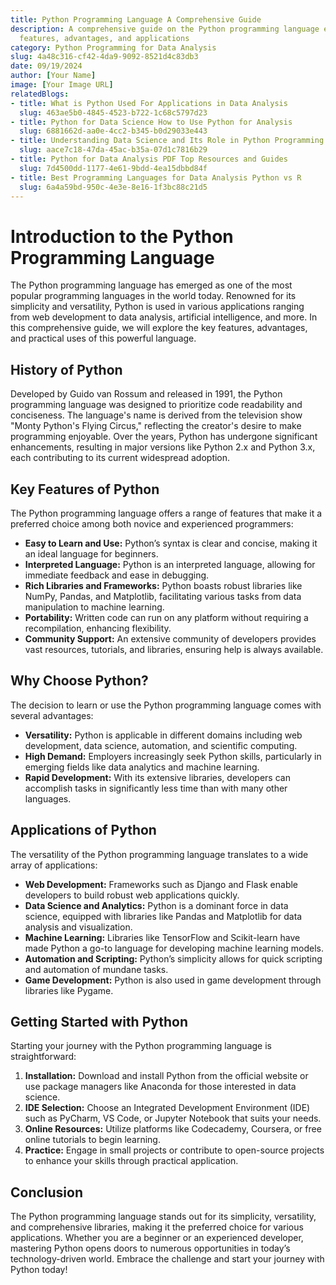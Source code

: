 ```yaml
---
title: Python Programming Language A Comprehensive Guide
description: A comprehensive guide on the Python programming language exploring its
  features, advantages, and applications
category: Python Programming for Data Analysis
slug: 4a48c316-cf42-4da9-9092-8521d4c83db3
date: 09/19/2024
author: [Your Name]
image: [Your Image URL]
relatedBlogs:
- title: What is Python Used For Applications in Data Analysis
  slug: 463ae5b0-4845-4523-b722-1c68c5797d23
- title: Python for Data Science How to Use Python for Analysis
  slug: 6881662d-aa0e-4cc2-b345-b0d29033e443
- title: Understanding Data Science and Its Role in Python Programming
  slug: aace7c18-47da-45ac-b35a-07d1c7816b29
- title: Python for Data Analysis PDF Top Resources and Guides
  slug: 7d4500dd-1177-4e61-9bdd-4ea15dbbd84f
- title: Best Programming Languages for Data Analysis Python vs R
  slug: 6a4a59bd-950c-4e3e-8e16-1f3bc88c21d5
---
```


# Introduction to the Python Programming Language

The Python programming language has emerged as one of the most popular programming languages in the world today. Renowned for its simplicity and versatility, Python is used in various applications ranging from web development to data analysis, artificial intelligence, and more. In this comprehensive guide, we will explore the key features, advantages, and practical uses of this powerful language.

## History of Python

Developed by Guido van Rossum and released in 1991, the Python programming language was designed to prioritize code readability and conciseness. The language's name is derived from the television show "Monty Python's Flying Circus," reflecting the creator's desire to make programming enjoyable. Over the years, Python has undergone significant enhancements, resulting in major versions like Python 2.x and Python 3.x, each contributing to its current widespread adoption.

## Key Features of Python

The Python programming language offers a range of features that make it a preferred choice among both novice and experienced programmers:

- **Easy to Learn and Use:** Python’s syntax is clear and concise, making it an ideal language for beginners.
- **Interpreted Language:** Python is an interpreted language, allowing for immediate feedback and ease in debugging.
- **Rich Libraries and Frameworks:** Python boasts robust libraries like NumPy, Pandas, and Matplotlib, facilitating various tasks from data manipulation to machine learning.
- **Portability:** Written code can run on any platform without requiring a recompilation, enhancing flexibility.
- **Community Support:** An extensive community of developers provides vast resources, tutorials, and libraries, ensuring help is always available.

## Why Choose Python?

The decision to learn or use the Python programming language comes with several advantages:

- **Versatility:** Python is applicable in different domains including web development, data science, automation, and scientific computing.
- **High Demand:** Employers increasingly seek Python skills, particularly in emerging fields like data analytics and machine learning.
- **Rapid Development:** With its extensive libraries, developers can accomplish tasks in significantly less time than with many other languages.

## Applications of Python

The versatility of the Python programming language translates to a wide array of applications:

- **Web Development:** Frameworks such as Django and Flask enable developers to build robust web applications quickly.
- **Data Science and Analytics:** Python is a dominant force in data science, equipped with libraries like Pandas and Matplotlib for data analysis and visualization.
- **Machine Learning:** Libraries like TensorFlow and Scikit-learn have made Python a go-to language for developing machine learning models.
- **Automation and Scripting:** Python’s simplicity allows for quick scripting and automation of mundane tasks.
- **Game Development:** Python is also used in game development through libraries like Pygame.

## Getting Started with Python

Starting your journey with the Python programming language is straightforward:

1. **Installation:** Download and install Python from the official website or use package managers like Anaconda for those interested in data science.
2. **IDE Selection:** Choose an Integrated Development Environment (IDE) such as PyCharm, VS Code, or Jupyter Notebook that suits your needs.
3. **Online Resources:** Utilize platforms like Codecademy, Coursera, or free online tutorials to begin learning.
4. **Practice:** Engage in small projects or contribute to open-source projects to enhance your skills through practical application.

## Conclusion

The Python programming language stands out for its simplicity, versatility, and comprehensive libraries, making it the preferred choice for various applications. Whether you are a beginner or an experienced developer, mastering Python opens doors to numerous opportunities in today’s technology-driven world. Embrace the challenge and start your journey with Python today!